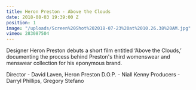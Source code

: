 ```yaml
---
title: Heron Preston - Above the Clouds
date: 2018-08-03 19:39:00 Z
position: 1
image: "/uploads/Screen%20Shot%202018-07-23%20at%2010.26.38%20AM.jpg"
vimeo: 283087504
---
```


Designer Heron Preston debuts a short film entitled ‘Above the Clouds,’ documenting the process behind Preston's third womenswear and menswear collection for his eponymous brand.

Director - David Laven, Heron Preston
D.O.P. - Niall Kenny
Producers - Darryl Phillips, Gregory Stefano